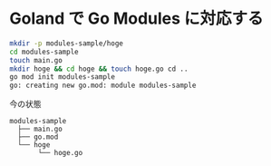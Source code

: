 # Goland で Go Modules に対応する

```bash
mkdir -p modules-sample/hoge
cd modules-sample
touch main.go
mkdir hoge && cd hoge && touch hoge.go cd ..
go mod init modules-sample
go: creating new go.mod: module modules-sample
```


今の状態

```
modules-sample
  ├── main.go
  ├── go.mod
  └── hoge
       └── hoge.go
```

